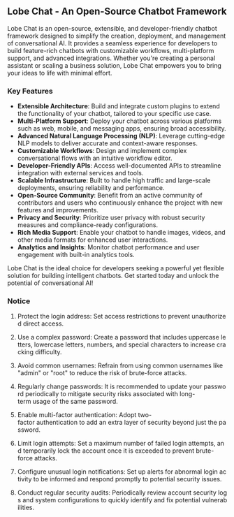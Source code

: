 ## Lobe Chat - An Open-Source Chatbot Framework

Lobe Chat is an open-source, extensible, and developer-friendly chatbot framework designed to simplify the creation, deployment, and management of conversational AI. It provides a seamless experience for developers to build feature-rich chatbots with customizable workflows, multi-platform support, and advanced integrations. Whether you're creating a personal assistant or scaling a business solution, Lobe Chat empowers you to bring your ideas to life with minimal effort.

### Key Features

- **Extensible Architecture**: Build and integrate custom plugins to extend the functionality of your chatbot, tailored to your specific use case.
- **Multi-Platform Support**: Deploy your chatbot across various platforms such as web, mobile, and messaging apps, ensuring broad accessibility.
- **Advanced Natural Language Processing (NLP)**: Leverage cutting-edge NLP models to deliver accurate and context-aware responses.
- **Customizable Workflows**: Design and implement complex conversational flows with an intuitive workflow editor.
- **Developer-Friendly APIs**: Access well-documented APIs to streamline integration with external services and tools.
- **Scalable Infrastructure**: Built to handle high traffic and large-scale deployments, ensuring reliability and performance.
- **Open-Source Community**: Benefit from an active community of contributors and users who continuously enhance the project with new features and improvements.
- **Privacy and Security**: Prioritize user privacy with robust security measures and compliance-ready configurations.
- **Rich Media Support**: Enable your chatbot to handle images, videos, and other media formats for enhanced user interactions.
- **Analytics and Insights**: Monitor chatbot performance and user engagement with built-in analytics tools.

Lobe Chat is the ideal choice for developers seeking a powerful yet flexible solution for building intelligent chatbots. Get started today and unlock the potential of conversational AI!

### Notice

1.  Protect the login address: Set access restrictions to prevent unauthorized direct access.
    
2.  Use a complex password: Create a password that includes uppercase letters, lowercase letters, numbers, and special characters to increase cracking difficulty.
    
3.  Avoid common usernames: Refrain from using common usernames like "admin" or "root" to reduce the risk of brute-force attacks.
    
4.  Regularly change passwords: It is recommended to update your password periodically to mitigate security risks associated with long-term usage of the same password.
    
5.  Enable multi-factor authentication: Adopt two-factor authentication to add an extra layer of security beyond just the password.
    
6.  Limit login attempts: Set a maximum number of failed login attempts, and temporarily lock the account once it is exceeded to prevent brute-force attacks.
    
7.  Configure unusual login notifications: Set up alerts for abnormal login activity to be informed and respond promptly to potential security issues.
    
8.  Conduct regular security audits: Periodically review account security logs and system configurations to quickly identify and fix potential vulnerabilities.
        